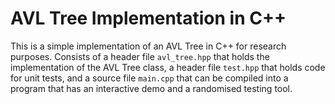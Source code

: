# AVL Tree Implementation in C++

This is a simple implementation of an AVL Tree in C++ for research purposes.
Consists of a header file `avl_tree.hpp` that holds the implementation
of the AVL Tree class, a header file `test.hpp` that holds code for unit tests,
and a source file `main.cpp` that can be compiled into a program that
has an interactive demo and a randomised testing tool.